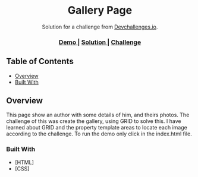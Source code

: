 <!-- Please update value in the {}  -->

<h1 align="center">Gallery Page</h1>

<div align="center">
   Solution for a challenge from  <a href="http://devchallenges.io" target="_blank">Devchallenges.io</a>.
</div>

<div align="center">
  <h3>
    <a href="https://elated-rosalind-219108.netlify.app/">
      Demo
    </a>
    <span> | </span>
    <a href="https://github.com/ProjectXfire/devChallenges_Gallery">
      Solution
    </a>
    <span> | </span>
    <a href="https://devchallenges.io/challenges/gcbWLxG6wdennelX7b8I">
      Challenge
    </a>
  </h3>
</div>

<!-- TABLE OF CONTENTS -->

## Table of Contents

- [Overview](#overview)
- [Built With](#built-with)

<!-- OVERVIEW -->

## Overview

This page show an author with some details of him, and theirs photos.
The challenge of this was create the gallery, using GRID to solve this.
I have learned about GRID and the property template areas to locate each image according to the challenge.
To run the demo only click in the index.html file.

### Built With

- [HTML]
- [CSS]
